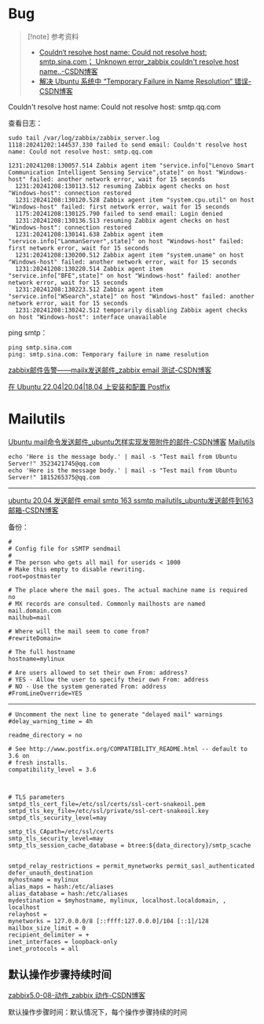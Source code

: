 # Bug

> [!note] 参考资料
> - [Couldn‘t resolve host name: Could not resolve host: smtp.sina.com； Unknown error_zabbix couldn't resolve host name..-CSDN博客](https://blog.csdn.net/weixin_44019557/article/details/122418398)
> - [解决 Ubuntu 系统中 “Temporary Failure in Name Resolution“ 错误-CSDN博客](https://blog.csdn.net/qq_15603633/article/details/141032652)

Couldn't resolve host name: Could not resolve host: smtp.qq.com

查看日志：

```
sudo tail /var/log/zabbix/zabbix_server.log
1118:20241202:144537.330 failed to send email: Couldn't resolve host name: Could not resolve host: smtp.qq.com
```

```
1231:20241208:130057.514 Zabbix agent item "service.info["Lenovo Smart Communication Intelligent Sensing Service",state]" on host "Windows-host" failed: another network error, wait for 15 seconds
  1231:20241208:130113.512 resuming Zabbix agent checks on host "Windows-host": connection restored
  1231:20241208:130120.528 Zabbix agent item "system.cpu.util" on host "Windows-host" failed: first network error, wait for 15 seconds
  1175:20241208:130125.790 failed to send email: Login denied
  1231:20241208:130136.513 resuming Zabbix agent checks on host "Windows-host": connection restored
  1231:20241208:130141.638 Zabbix agent item "service.info["LanmanServer",state]" on host "Windows-host" failed: first network error, wait for 15 seconds
  1231:20241208:130200.512 Zabbix agent item "system.uname" on host "Windows-host" failed: another network error, wait for 15 seconds
  1231:20241208:130220.514 Zabbix agent item "service.info["BFE",state]" on host "Windows-host" failed: another network error, wait for 15 seconds
  1231:20241208:130223.512 Zabbix agent item "service.info["WSearch",state]" on host "Windows-host" failed: another network error, wait for 15 seconds
  1231:20241208:130242.512 temporarily disabling Zabbix agent checks on host "Windows-host": interface unavailable
```

ping smtp：

```
ping smtp.sina.com
ping: smtp.sina.com: Temporary failure in name resolution
```

[zabbix邮件告警——mailx发送邮件_zabbix email 测试-CSDN博客](https://blog.csdn.net/baidu_41590617/article/details/120066041?spm=1035.2023.3001.6557&utm_medium=distribute.pc_relevant_bbs_down_v2.none-task-blog-2~default~OPENSEARCH~Rate-3-120066041-bbs-397038410.264^v3^pc_relevant_bbs_down_cate&depth_1-utm_source=distribute.pc_relevant_bbs_down_v2.none-task-blog-2~default~OPENSEARCH~Rate-3-120066041-bbs-397038410.264^v3^pc_relevant_bbs_down_cate)

[在 Ubuntu 22.04|20.04|18.04 上安装和配置 Postfix](https://cn.linux-console.net/?p=21974)

# Mailutils

[Ubuntu mail命令发送邮件_ubuntu怎样实现发带附件的邮件-CSDN博客](https://blog.csdn.net/chijiaodaxie/article/details/77893464)
[Mailutils](https://mailutils.org/)

```
echo 'Here is the message body.' | mail -s "Test mail from Ubuntu Server!" 3523421745@qq.com
echo 'Here is the message body.' | mail -s "Test mail from Ubuntu Server!" 1815265375@qq.com
```

---

[ubuntu 20.04 发送邮件 email smtp 163 ssmtp mailutils_ubuntu发送邮件到163邮箱-CSDN博客](https://blog.csdn.net/u010953692/article/details/121744436)

备份：

```
#
# Config file for sSMTP sendmail
#
# The person who gets all mail for userids < 1000
# Make this empty to disable rewriting.
root=postmaster

# The place where the mail goes. The actual machine name is required no
# MX records are consulted. Commonly mailhosts are named mail.domain.com
mailhub=mail

# Where will the mail seem to come from?
#rewriteDomain=

# The full hostname
hostname=mylinux

# Are users allowed to set their own From: address?
# YES - Allow the user to specify their own From: address
# NO - Use the system generated From: address
#FromLineOverride=YES
```

---

```
# Uncomment the next line to generate "delayed mail" warnings
#delay_warning_time = 4h

readme_directory = no

# See http://www.postfix.org/COMPATIBILITY_README.html -- default to 3.6 on
# fresh installs.
compatibility_level = 3.6



# TLS parameters
smtpd_tls_cert_file=/etc/ssl/certs/ssl-cert-snakeoil.pem
smtpd_tls_key_file=/etc/ssl/private/ssl-cert-snakeoil.key
smtpd_tls_security_level=may

smtp_tls_CApath=/etc/ssl/certs
smtp_tls_security_level=may
smtp_tls_session_cache_database = btree:${data_directory}/smtp_scache


smtpd_relay_restrictions = permit_mynetworks permit_sasl_authenticated defer_unauth_destination
myhostname = mylinux
alias_maps = hash:/etc/aliases
alias_database = hash:/etc/aliases
mydestination = $myhostname, mylinux, localhost.localdomain, , localhost
relayhost =
mynetworks = 127.0.0.0/8 [::ffff:127.0.0.0]/104 [::1]/128
mailbox_size_limit = 0
recipient_delimiter = +
inet_interfaces = loopback-only
inet_protocols = all
```

## 默认操作步骤持续时间

[zabbix5.0-08-动作_zabbix 动作-CSDN博客](https://blog.csdn.net/qq_22648091/article/details/112255488)

默认操作步骤时间：默认情况下，每个操作步骤持续的时间